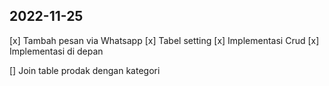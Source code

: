 ## 2022-11-25
  [x] Tambah pesan via Whatsapp
    [x] Tabel setting
    [x] Implementasi Crud
    [x] Implementasi di depan

  [] Join table prodak dengan kategori